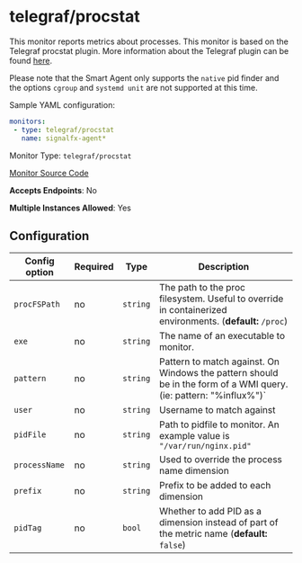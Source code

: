 <!--- GENERATED BY gomplate from scripts/docs/monitor-page.md.tmpl --->

# telegraf/procstat

 This monitor reports metrics about processes.
This monitor is based on the Telegraf procstat plugin.  More information about the Telegraf plugin
can be found [here](https://github.com/influxdata/telegraf/tree/master/plugins/inputs/procstat).

Please note that the Smart Agent only supports the `native` pid finder and the options
`cgroup` and `systemd unit` are not supported at this time.

Sample YAML configuration:

```yaml
monitors:
 - type: telegraf/procstat
   name: signalfx-agent*
```


Monitor Type: `telegraf/procstat`

[Monitor Source Code](https://github.com/signalfx/signalfx-agent/tree/master/internal/monitors/telegraf/monitors/procstat)

**Accepts Endpoints**: No

**Multiple Instances Allowed**: Yes

## Configuration

| Config option | Required | Type | Description |
| --- | --- | --- | --- |
| `procFSPath` | no | `string` | The path to the proc filesystem. Useful to override in containerized environments. (**default:** `/proc`) |
| `exe` | no | `string` | The name of an executable to monitor. |
| `pattern` | no | `string` | Pattern to match against.  On Windows the pattern should be in the form of a WMI query.  (ie: pattern: "%influx%")` |
| `user` | no | `string` | Username to match against |
| `pidFile` | no | `string` | Path to pidfile to monitor.  An example value is `"/var/run/nginx.pid"` |
| `processName` | no | `string` | Used to override the process name dimension |
| `prefix` | no | `string` | Prefix to be added to each dimension |
| `pidTag` | no | `bool` | Whether to add PID as a dimension instead of part of the metric name (**default:** `false`) |









